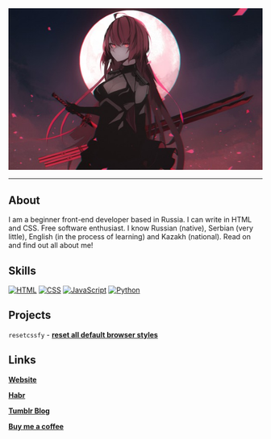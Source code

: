 <div align="center">
<img src="https://github.com/stolphe/stolphe/blob/main/src/img/elsword-anime-tyan.jpg?raw=true" alt="headers" />
</div>

***

## About

I am a beginner front-end developer based in Russia. I can write in HTML and CSS. Free software enthusiast. I know Russian (native), Serbian (very little), English (in the process of learning) and Kazakh (national). Read on and find out all about me!

## Skills

[![HTML](https://img.shields.io/badge/-HTML-323232?style=for-the-badge&logo=html5&logoColor=fff)](https://en.wikipedia.org/wiki/HTML)
[![CSS](https://img.shields.io/badge/-HTML-darkgray?style=for-the-badge&logo=css3&logoColor=000)](https://en.wikipedia.org/wiki/CSS)
[![JavaScript](https://img.shields.io/badge/-JavaScript-323232?style=for-the-badge&logo=javascript&logoColor=fff)](https://en.wikipedia.org/wiki/JavaScript)
[![Python](https://img.shields.io/badge/-Python-darkgray?style=for-the-badge&logo=python&logoColor=000)](https://en.wikipedia.org/wiki/Python_(programming_language))

## Projects

`resetcssfy` - **[reset all default browser styles](https://github.com/stolphe/reset-css)**

## Links

**[Website](https://stolphe.github.io)**

**[Habr](https://habr.com/ru/users/dvakatri)**

**[Tumblr Blog](https://stolphe.tumblr.com)**

**[Buy me a coffee](https://www.buymeacoffee.com/stolphe)**
